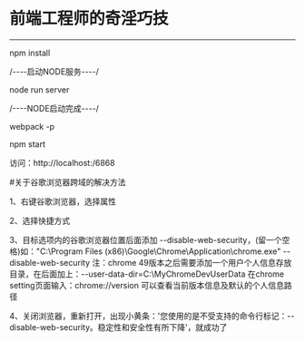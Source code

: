 # 前端工程师的奇淫巧技
------------------------------------------------------------------------
npm install

/----启动NODE服务----/

node run server

/----NODE启动完成----/

webpack -p

npm start

访问：http://localhost:/6868

#关于谷歌浏览器跨域的解决方法

1、右键谷歌浏览器，选择属性

2、选择快捷方式

3、目标选项内的谷歌浏览器位置后面添加 --disable-web-security，(留一个空格)如："C:\Program Files (x86)\Google\Chrome\Application\chrome.exe" --disable-web-security
   注：chrome 49版本之后需要添加一个用户个人信息存放目录，在后面加上：--user-data-dir=C:\MyChromeDevUserData
   在chrome setting页面输入：chrome://version 可以查看当前版本信息及默认的个人信息路径
   
4、关闭浏览器，重新打开，出现小黄条：'您使用的是不受支持的命令行标记：--disable-web-security。稳定性和安全性有所下降'，就成功了